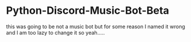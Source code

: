 # Python-Discord-Music-Bot-Beta

this was going to be not a music bot but for some reason I named it wrong and I am too lazy to change it so yeah.....
